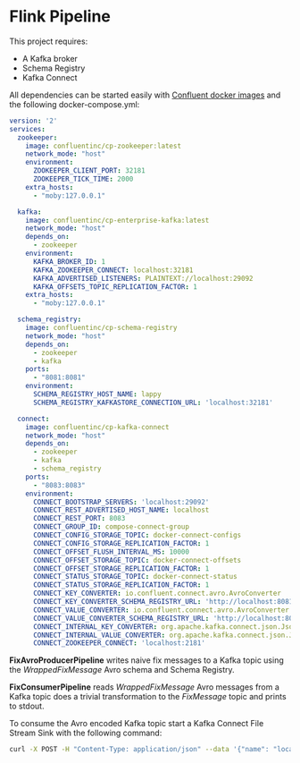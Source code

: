 # Flink Pipeline

This project requires:
* A Kafka broker
* Schema Registry
* Kafka Connect
    
All dependencies can be started easily with [Confluent docker images](https://github.com/confluentinc/cp-docker-images) and the following docker-compose.yml:

```yml
version: '2'
services:
  zookeeper:
    image: confluentinc/cp-zookeeper:latest
    network_mode: "host"
    environment:
      ZOOKEEPER_CLIENT_PORT: 32181
      ZOOKEEPER_TICK_TIME: 2000
    extra_hosts:
      - "moby:127.0.0.1"

  kafka:
    image: confluentinc/cp-enterprise-kafka:latest
    network_mode: "host"
    depends_on:
      - zookeeper
    environment:
      KAFKA_BROKER_ID: 1
      KAFKA_ZOOKEEPER_CONNECT: localhost:32181
      KAFKA_ADVERTISED_LISTENERS: PLAINTEXT://localhost:29092
      KAFKA_OFFSETS_TOPIC_REPLICATION_FACTOR: 1
    extra_hosts:
      - "moby:127.0.0.1"

  schema_registry:
    image: confluentinc/cp-schema-registry
    network_mode: "host"
    depends_on:
      - zookeeper
      - kafka
    ports:
      - "8081:8081"
    environment:
      SCHEMA_REGISTRY_HOST_NAME: lappy
      SCHEMA_REGISTRY_KAFKASTORE_CONNECTION_URL: 'localhost:32181'

  connect:
    image: confluentinc/cp-kafka-connect
    network_mode: "host"
    depends_on:
      - zookeeper
      - kafka
      - schema_registry
    ports:
      - "8083:8083"
    environment:
      CONNECT_BOOTSTRAP_SERVERS: 'localhost:29092'
      CONNECT_REST_ADVERTISED_HOST_NAME: localhost
      CONNECT_REST_PORT: 8083
      CONNECT_GROUP_ID: compose-connect-group
      CONNECT_CONFIG_STORAGE_TOPIC: docker-connect-configs
      CONNECT_CONFIG_STORAGE_REPLICATION_FACTOR: 1
      CONNECT_OFFSET_FLUSH_INTERVAL_MS: 10000
      CONNECT_OFFSET_STORAGE_TOPIC: docker-connect-offsets
      CONNECT_OFFSET_STORAGE_REPLICATION_FACTOR: 1
      CONNECT_STATUS_STORAGE_TOPIC: docker-connect-status
      CONNECT_STATUS_STORAGE_REPLICATION_FACTOR: 1
      CONNECT_KEY_CONVERTER: io.confluent.connect.avro.AvroConverter
      CONNECT_KEY_CONVERTER_SCHEMA_REGISTRY_URL: 'http://localhost:8081'
      CONNECT_VALUE_CONVERTER: io.confluent.connect.avro.AvroConverter
      CONNECT_VALUE_CONVERTER_SCHEMA_REGISTRY_URL: 'http://localhost:8081'
      CONNECT_INTERNAL_KEY_CONVERTER: org.apache.kafka.connect.json.JsonConverter
      CONNECT_INTERNAL_VALUE_CONVERTER: org.apache.kafka.connect.json.JsonConverter
      CONNECT_ZOOKEEPER_CONNECT: 'localhost:2181'
``` 

**FixAvroProducerPipeline** writes naive fix messages to a Kafka topic using the *WrappedFixMessage* Avro schema and Schema Registry.

**FixConsumerPipeline** reads *WrappedFixMessage* Avro messages from a Kafka topic does a trivial transformation to the *FixMessage* topic and prints to stdout.

To consume the Avro encoded Kafka topic start a Kafka Connect File Stream Sink with the following command:

```bash
curl -X POST -H "Content-Type: application/json" --data '{"name": "local-file-sink", "config": {"connector.class":"FileStreamSinkConnector", "tasks.max":"1", "file":"test.sink.txt", "topics":"fix-messages" }}' http://localhost:8083/connectors
```
